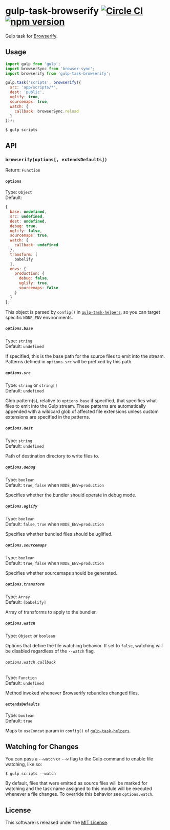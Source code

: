 # gulp-task-browserify [![Circle CI](https://circleci.com/gh/VARIANTE/gulp-task-browserify/tree/master.svg?style=svg)](https://circleci.com/gh/VARIANTE/gulp-task-browserify/tree/master) [![npm version](https://badge.fury.io/js/gulp-task-browserify.svg)](https://badge.fury.io/js/gulp-task-browserify)

Gulp task for [Browserify](http://browserify.org/).

## Usage

```js
import gulp from 'gulp';
import browserSync from 'browser-sync';
import browserify from 'gulp-task-browserify';

gulp.task('scripts', browserify({
  src: 'app/scripts/*',
  dest: 'public',
  uglify: true,
  sourcemaps: true,
  watch: {
    callback: browserSync.reload
  }
}));
```

```
$ gulp scripts
```

## API

### `browserify(options[, extendsDefaults])`

Return: `Function`

#### `options`

Type: `Object`<br>
Default: 
```js
{
  base: undefined,
  src: undefined,
  dest: undefined,
  debug: true,
  uglify: false,
  sourcemaps: true,
  watch: {
    callback: undefined
  },
  transform: [
    babelify
  ],
  envs: {
    production: {
      debug: false,
      uglify: true,
      sourcemaps: false
    }
  }
};
```

This object is parsed by `config()` in [`gulp-task-helpers`](https://www.npmjs.com/package/gulp-task-helpers), so you can target specific `NODE_ENV` environments.

##### `options.base`

Type: `string`<br>
Default: `undefined`

If specified, this is the base path for the source files to emit into the stream. Patterns defined in `options.src` will be prefixed by this path.

##### `options.src`

Type: `string` or `string[]`<br>
Default: `undefined`

Glob pattern(s), relative to `options.base` if specified, that specifies what files to emit into the Gulp stream. These patterns are automatically appended with a wildcard glob of affected file extensions unless custom extensions are specified in the patterns.

##### `options.dest`

Type: `string`<br>
Default: `undefined`

Path of destination directory to write files to.

##### `options.debug`

Type: `boolean`<br>
Default: `true`, `false` when `NODE_ENV=production`

Specifies whether the bundler should operate in debug mode.

##### `options.uglify`

Type: `boolean`<br>
Default: `false`, `true` when `NODE_ENV=production`

Specifies whether bundled files should be uglified.

##### `options.sourcemaps`

Type: `boolean`<br>
Default: `true`, `false` when `NODE_ENV=production`

Specifies whether sourcemaps should be generated.

##### `options.transform`

Type: `Array`<br>
Default: `[babelify]`

Array of transforms to apply to the bundler.

##### `options.watch`

Type: `Object` or `boolean`

Options that define the file watching behavior. If set to `false`, watching will be disabled regardless of the `--watch` flag.

###### `options.watch.callback`

Type: `Function`<br>
Default: `undefined`

Method invoked whenever Browserify rebundles changed files.

#### `extendsDefaults`

Type: `boolean`<br>
Default: `true`

Maps to `useConcat` param in `config()` of [`gulp-task-helpers`](https://www.npmjs.com/package/gulp-task-helpers).

## Watching for Changes

You can pass a `--watch` or `--w` flag to the Gulp command to enable file watching, like so:

```
$ gulp scripts --watch
```

By default, files that were emitted as source files will be marked for watching and the task name assigned to this module will be executed whenever a file changes. To override this behavior see `options.watch`.

## License

This software is released under the [MIT License](http://opensource.org/licenses/MIT).
